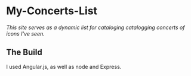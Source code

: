 # My-Concerts-List
<i>This site serves as a dynamic list for cataloging catalogging concerts of icons I've seen.</i>

<h2> The Build</h2>
<p>I used Angular.js, as well as node and Express.</p>
